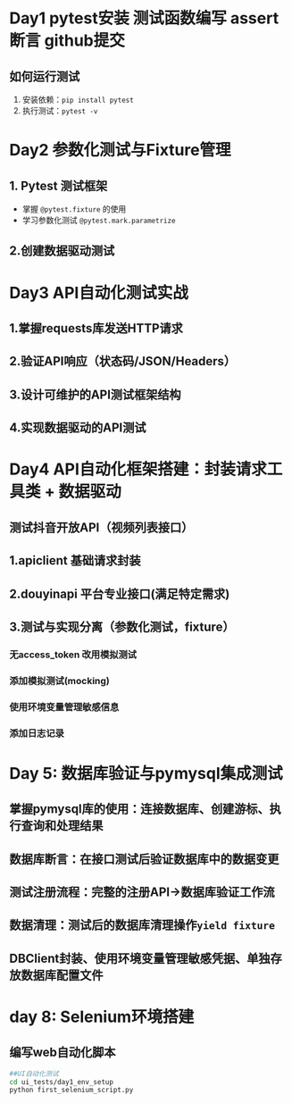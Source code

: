 # Day1 pytest安装 测试函数编写 assert断言 github提交
## 如何运行测试
1. 安装依赖：`pip install pytest`
2. 执行测试：`pytest -v`

# Day2 参数化测试与Fixture管理
## 1. **Pytest 测试框架**
   - 掌握 `@pytest.fixture` 的使用
   - 学习参数化测试 `@pytest.mark.parametrize`
## 2.创建数据驱动测试

# Day3 API自动化测试实战
## 1.掌握requests库发送HTTP请求
## 2.验证API响应（状态码/JSON/Headers）
## 3.设计可维护的API测试框架结构
## 4.实现数据驱动的API测试

# Day4 API自动化框架搭建：封装请求工具类 + 数据驱动
## 测试抖音开放API（视频列表接口）
## 1.apiclient 基础请求封装
## 2.douyinapi 平台专业接口(满足特定需求)
## 3.测试与实现分离（参数化测试，fixture）
### 无access_token 改用模拟测试
### 添加模拟测试(mocking)
### 使用环境变量管理敏感信息
### 添加日志记录


# Day 5: 数据库验证与pymysql集成测试
## 掌握pymysql库的使用：连接数据库、创建游标、执行查询和处理结果
## 数据库断言：在接口测试后验证数据库中的数据变更
## 测试注册流程：完整的注册API→数据库验证工作流
## 数据清理：测试后的数据库清理操作`yield fixture` 
## DBClient封装、使用环境变量管理敏感凭据、单独存放数据库配置文件

# day 8: Selenium环境搭建
## 编写web自动化脚本
```bash
##UI自动化测试
cd ui_tests/day1_env_setup
python first_selenium_script.py